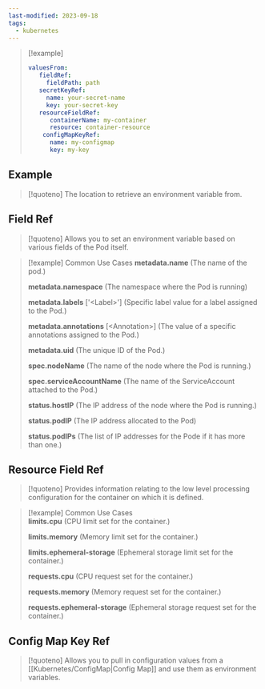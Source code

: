 ```yaml
---
last-modified: 2023-09-18
tags:
  - kubernetes
---
```


>[!example]
>``` yaml
> valuesFrom:
>    fieldRef:
> 	   fieldPath: path
>    secretKeyRef:
> 	   name: your-secret-name 
> 	   key: your-secret-key
>    resourceFieldRef:
> 		containerName: my-container
> 		resource: container-resource
>     configMapKeyRef:
> 		name: my-configmap
> 		key: my-key
>  ```

## Example

>[!quoteno]
>The location to retrieve an environment variable from.

## Field Ref

>[!quoteno]
>Allows you to set an environment variable based on various fields of the Pod itself.

>[!example] Common Use Cases
>__metadata.name__ (The name of the pod.)
>
>__metadata.namespace__ (The namespace where the Pod is running)
>
>__metadata.labels__ \['\<Label\>'\] (Specific label value for a label assigned to the Pod.)
>
>__metadata.annotations__ \[\<Annotation\>\] (The value of a specific annotations assigned to the Pod.)
>
>__metadata.uid__ (The unique ID of the Pod.)
>
>__spec.nodeName__ (The name of the node where the Pod is running.)
>
>__spec.serviceAccountName__ (The name of the ServiceAccount attached to the Pod.)
>
>__status.hostIP__ (The IP address of the node where the Pod is running.)
>
>__status.podIP__ (The IP address allocated to the Pod)
>
>__status.podIPs__ (The list of IP addresses for the Pode if it has more than one.)

## Resource Field Ref

> [!quoteno]
> Provides information relating to the low level processing configuration for the container on which it is defined.

>[!example] Common Use Cases  
>**limits.cpu** (CPU limit set for the container.)
>
>__limits.memory__ (Memory limit set for the container.)
>
>__limits.ephemeral-storage__ (Ephemeral storage limit set for the container.)
>
>**requests.cpu** (CPU request set for the container.)
>
>__requests.memory__ (Memory request set for the container.)
>
>__requests.ephemeral-storage__ (Ephemeral storage request set for the container.)

## Config Map Key Ref

>[!quoteno]
>Allows you to pull in configuration values from a [[Kubernetes/ConfigMap|Config Map]] and use them as environment variables.
